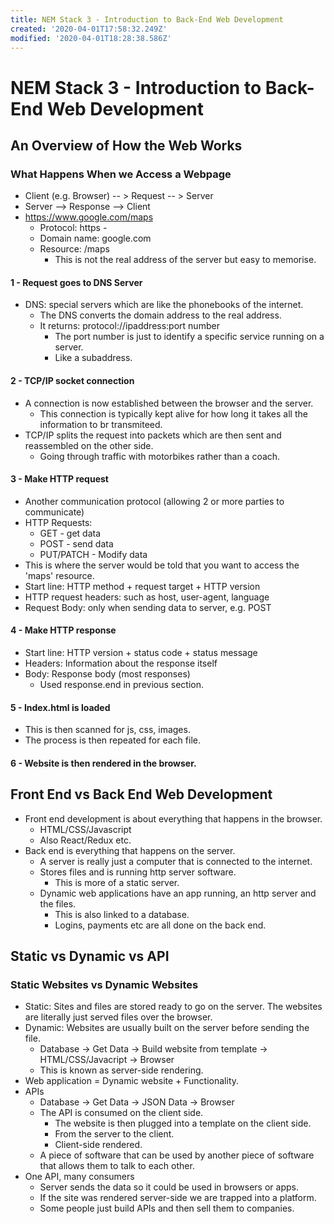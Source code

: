 ```yaml
---
title: NEM Stack 3 - Introduction to Back-End Web Development
created: '2020-04-01T17:58:32.249Z'
modified: '2020-04-01T18:28:38.586Z'
---
```


# NEM Stack 3 - Introduction to Back-End Web Development

## An Overview of How the Web Works

### What Happens When we Access a Webpage

* Client (e.g. Browser) -- > Request -- > Server
* Server --> Response --> Client
* https://www.google.com/maps
  * Protocol: https - 
  * Domain name: google.com
  * Resource: /maps
    * This is not the real address of the server but easy to memorise.

#### 1 - Request goes to DNS Server

* DNS: special servers which are like the phonebooks of the internet.
  * The DNS converts the domain address to the real address.
  * It returns: protocol://ipaddress:port number
    * The port number is just to identify a specific service running on a server.
    * Like a subaddress.

#### 2 - TCP/IP socket connection

* A connection is now established between the browser and the server. 
  * This connection is typically kept alive for how long it takes all the information to br transmiteed.
* TCP/IP splits the request into packets which are then sent and reassembled on the other side.
  * Going through traffic with motorbikes rather than a coach.

#### 3 - Make HTTP request

* Another communication protocol (allowing 2 or more parties to communicate)
* HTTP Requests:
  * GET - get data
  * POST - send data
  * PUT/PATCH - Modify data
* This is where the server would be told that you want to access the 'maps' resource.
* Start line: HTTP method + request target + HTTP version
* HTTP request headers: such as host, user-agent, language
* Request Body: only when sending data to server, e.g. POST

#### 4 - Make HTTP response

* Start line: HTTP version + status code + status message
* Headers: Information about the response itself
* Body: Response body (most responses)
  * Used response.end in previous section.

#### 5 - Index.html is loaded

* This is then scanned for js, css, images.
* The process is then repeated for each file.

#### 6 - Website is then rendered in the browser.

## Front End vs Back End Web Development

* Front end development is about everything that happens in the browser.
  * HTML/CSS/Javascript
  * Also React/Redux etc.
* Back end is everything that happens on the server.
  * A server is really just a computer that is connected to the internet.
  * Stores files and is running http server software.
    * This is more of a static server.
  * Dynamic web applications have an app running, an http server and the files.
    * This is also linked to a database.
    * Logins, payments etc are all done on the back end.

## Static vs Dynamic vs API

### Static Websites vs Dynamic Websites

* Static: Sites and files are stored ready to go on the server. The websites are literally just served files over the browser.
* Dynamic: Websites are usually built on the server before sending the file.
  * Database -> Get Data -> Build website from template -> HTML/CSS/Javacript -> Browser
  * This is known as server-side rendering.
* Web application = Dynamic website + Functionality.
* APIs
  * Database -> Get Data -> JSON Data -> Browser
  * The API is consumed on the client side.
    * The website is then plugged into a template on the client side.
    * From the server to the client.
    * Client-side rendered.
  * A piece of software that can be used by another piece of software that allows them to talk to each other.
* One API, many consumers
  * Server sends the data so it could be used in browsers or apps.
  * If the site was rendered server-side we are trapped into a platform.
  * Some people just build APIs and then sell them to companies. 

